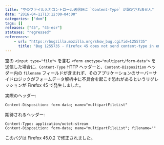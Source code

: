 ```yaml
---
title: "空のファイル入力コントロール送信時に `Content-Type` が設定されません"
date: "2016-04-11T13:12:00-04:00"
categories: ["dom"]
tags: []
releases: ["45", "45-esr"]
statuses: "regressed"
references:
    - url: "https://bugzilla.mozilla.org/show_bug.cgi?id=1255735"
      title: "Bug 1255735 - Firefox 45 does not send content-type in empty input[type=file] anymore"
---
```

空の `<input type="file">` を含む `<form enctype="multipart/form-data">` を送信した場合に、`Content-Type` HTTP ヘッダーと、`Content-Disposition` ヘッダー内の `filename` フィールドが含まれず、そのアプリケーションのサーバーサイドロジックがフォームデータ解析中に不具合を起こす恐れがあるというリグレッションが Firefox 45 で発生しました。

実際のヘッダー:
```http
Content-Disposition: form-data; name="multipartFileList"
```

期待されるヘッダー:
```http
Content-Type: application/octet-stream
Content-Disposition: form-data; name="multipartFileList"; filename=""
```

このバグは Firefox 45.0.2 で修正されました。
